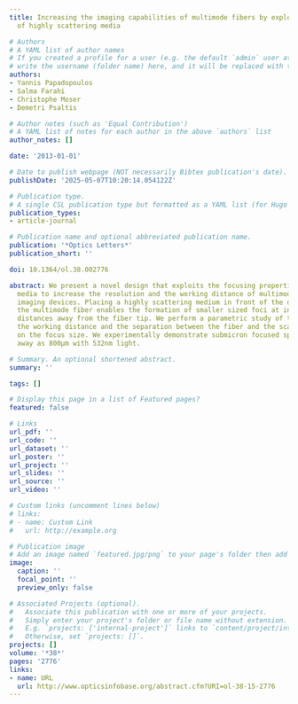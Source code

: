 ```yaml
---
title: Increasing the imaging capabilities of multimode fibers by exploiting the properties
  of highly scattering media

# Authors
# A YAML list of author names
# If you created a profile for a user (e.g. the default `admin` user at `content/authors/admin/`), 
# write the username (folder name) here, and it will be replaced with their full name and linked to their profile.
authors:
- Yannis Papadopoulos
- Salma Farahi
- Christophe Moser
- Demetri Psaltis

# Author notes (such as 'Equal Contribution')
# A YAML list of notes for each author in the above `authors` list
author_notes: []

date: '2013-01-01'

# Date to publish webpage (NOT necessarily Bibtex publication's date).
publishDate: '2025-05-07T10:20:14.054122Z'

# Publication type.
# A single CSL publication type but formatted as a YAML list (for Hugo requirements).
publication_types:
- article-journal

# Publication name and optional abbreviated publication name.
publication: '*Optics Letters*'
publication_short: ''

doi: 10.1364/ol.38.002776

abstract: We present a novel design that exploits the focusing properties of scattering
  media to increase the resolution and the working distance of multimode fiber based
  imaging devices. Placing a highly scattering medium in front of the distal tip of
  the multimode fiber enables the formation of smaller sized foci at increased working
  distances away from the fiber tip. We perform a parametric study of the effect of
  the working distance and the separation between the fiber and the scattering medium
  on the focus size. We experimentally demonstrate submicron focused spots as far
  away as 800μm with 532nm light.

# Summary. An optional shortened abstract.
summary: ''

tags: []

# Display this page in a list of Featured pages?
featured: false

# Links
url_pdf: ''
url_code: ''
url_dataset: ''
url_poster: ''
url_project: ''
url_slides: ''
url_source: ''
url_video: ''

# Custom links (uncomment lines below)
# links:
# - name: Custom Link
#   url: http://example.org

# Publication image
# Add an image named `featured.jpg/png` to your page's folder then add a caption below.
image:
  caption: ''
  focal_point: ''
  preview_only: false

# Associated Projects (optional).
#   Associate this publication with one or more of your projects.
#   Simply enter your project's folder or file name without extension.
#   E.g. `projects: ['internal-project']` links to `content/project/internal-project/index.md`.
#   Otherwise, set `projects: []`.
projects: []
volume: '*38*'
pages: '2776'
links:
- name: URL
  url: http://www.opticsinfobase.org/abstract.cfm?URI=ol-38-15-2776
---
```


